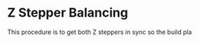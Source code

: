 # Z Stepper Balancing
This procedure is to get both Z steppers in sync so the build pla
<!--stackedit_data:
eyJoaXN0b3J5IjpbLTExMTM5ODg2MTRdfQ==
-->